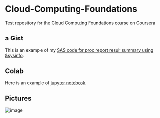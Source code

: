 # Cloud-Computing-Foundations
Test repository for the Cloud Computing Foundations course on Coursera

## a Gist

This is an example of my [SAS code for proc report result summary using &sysinfo](https://gist.github.com/jmbo1190/c4eb4ddc2f505a0b00774a98226ff8ba).

## Colab

Here is an example of [jupyter notebook](https://github.com/jmbo1190/Cloud-Computing-Foundations/blob/ca15a43169264d4aa88ac906fa3ad3e7eaddec7e/Example_Notebook.ipynb).

## Pictures

![image](https://user-images.githubusercontent.com/62448990/133845934-d2d0fac6-55ad-4373-b215-48dd8c7a241b.png)

